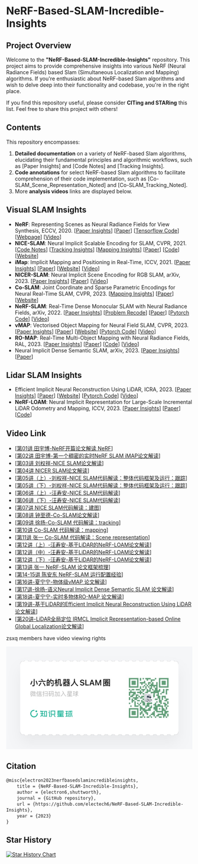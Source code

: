 # NeRF-Based-SLAM-Incredible-Insights
## Project Overview
Welcome to the **"NeRF-Based-SLAM-Incredible-Insights"** repository. This project aims to provide comprehensive insights into various NeRF (Neural Radiance Fields) based Slam (Simultaneous Localization and Mapping) algorithms. If you're enthusiastic about NeRF-based Slam algorithms and wish to delve deep into their functionality and codebase, you're in the right place.

If you find this repository useful, please consider **CITing and STARing** this list. Feel free to share this project with others!





## Contents

This repository encompasses:

1. **Detailed documentation** on a variety of NeRF-based Slam algorithms, elucidating their fundamental principles and algorithmic workflows, such as [Paper Insights] and [Code Notes] and [Tracking Insights].
2. **Code annotations** for select NeRF-based Slam algorithms to facilitate comprehension of their code implementation, such as [Co-SLAM_Scene_Representation_Noted] and [Co-SLAM_Tracking_Noted].
3. More **analysis videos** links are displayed below.


## Visual SLAM Insights
* **NeRF**: Representing Scenes as Neural Radiance Fields for View Synthesis, ECCV, 2020. [[Paper Insights](./1.Nerf开篇论文解读%20.pdf)]  [[Paper](https://arxiv.org/pdf/2003.08934.pdf)] [[Tensorflow Code](https://github.com/bmild/nerf)] [[Webpage](http://tancik.com/nerf)] [[Video](https://www.youtube.com/watch?v=JuH79E8rdKc)] 
* **NICE-SLAM**: Neural Implicit Scalable Encoding for SLAM, CVPR, 2021. [[Code Notes](5.NICE-SLAM源码阅读笔记.pdf)] [[Tracking Insights](./6.NICE-SLAM跟踪代码解析和扩展内容.pdf)] [[Mapping Insights](./7.NICE-SLAM_Mapping.pdf)]  [[Paper](https://arxiv.org/abs/2112.12130)] [[Code](https://github.com/cvg/nice-slam)] [[Website](https://pengsongyou.github.io/nice-slam?utm_source=catalyzex.com)]
* **iMap**: Implicit Mapping and Positioning in Real-Time, ICCV, 2021. [[Paper Insights](./2.iMap解读.pdf)] [[Paper](https://arxiv.org/abs/2103.12352)] [[Website](https://edgarsucar.github.io/iMAP/)] [[Video](https://www.youtube.com/watch?v=c-zkKGArl5Y)]
*  **NICER-SLAM**: Neural Implicit Scene Encoding for RGB SLAM, arXiv, 2023. [[Paper Insights](./4.NICER-SLAM论文解读.pdf)]   [[Paper](https://arxiv.org/pdf/2302.03594.pdf)] [[Video](https://www.youtube.com/watch?v=tUXzqEZWg2w)]
*  **Co-SLAM**: Joint Coordinate and Sparse Parametric Encodings for Neural Real-Time SLAM, CVPR, 2023. [[Mapping Insights](./10.Co-SLAM_Mapping.pdf)]  [[Paper](https://arxiv.org/pdf/2304.14377.pdf)] [[Website](https://hengyiwang.github.io/projects/CoSLAM)]
* **NeRF-SLAM**: Real-Time Dense Monocular SLAM with Neural Radiance Fields, arXiv, 2022. [[Paper Insights](./13.NeRF-SLAM论文框架梳理_Real-Time%20Dense%20Monocular%20SLAM%20with%20Neural%20Radiance%20Fields.pdf)]  [[Problem Recode](./14-15.Nerf-Slam实践问题记录.docx)]     [[Paper](https://arxiv.org/pdf/2210.13641.pdf)] [[Pytorch Code](https://github.com/ToniRV/NeRF-SLAM)] [[Video](https://www.youtube.com/watch?v=-6ufRJugcEU)]
*  **vMAP**: Vectorised Object Mapping for Neural Field SLAM, CVPR,  2023. [[Paper Insights](./16.vMAP%20Vectorised%20Object%20Mapping%20for%20Neural%20Field%20SLAM.html)]  [[Paper](https://arxiv.org/pdf/2302.01838.pdf)] [[Website](https://kxhit.github.io/vMAP)] [[Pytorch Code](https://github.com/kxhit/vMAP)] [[Video](https://kxhit.github.io/media/vMAP/vmap_raw.mp4)]
*  **RO-MAP**: Real-Time Multi-Object Mapping with Neural Radiance Fields, RAL, 2023. [[Paper Insights](./18.RO-MAP%20Real-Time%20Multi-Object%20Mapping%20with%20Neural.html)]   [[Paper](https://ieeexplore.ieee.org/document/10209177)] [[Code](https://github.com/XiaoHan-Git/RO-MAP)] [[Video](https://www.youtube.com/watch?v=sFrLXPw40wU)]
*  Neural Implicit Dense Semantic SLAM, arXiv, 2023. [[Paper Insights](./17.Neural%20Implicit%20Dense%20Semantic%20SLAM.md)]   [[Paper](https://arxiv.org/pdf/2304.14560.pdf)]



## Lidar SLAM Insights
- Efficient Implicit Neural Reconstruction Using LiDAR, ICRA, 2023. [[Paper Insights](./19.Efficient%20Implicit%20Neural%20Reconstruction%20Using%20LiDAR论文框架梳理.pdf)]  [[Paper](https://arxiv.org/pdf/2302.14363.pdf)] [[Website](http://starydy.xyz/EINRUL/)] [[Pytorch Code](https://github.com/StarRealMan/EINRUL)] [[Video](https://www.youtube.com/watch?v=wUp2I-X-IdI)]
- **NeRF-LOAM**: Neural Implicit Representation for Large-Scale Incremental LiDAR Odometry and Mapping, ICCV, 2023. [[Paper Insights](./12.基于Lidar的NeRF-LOAM论文解读.pdf)]    [[Paper](https://arxiv.org/pdf/2303.10709.pdf)] [[Code](https://github.com/JunyuanDeng/NeRF-LOAM)]



## Video Link

* [[第01讲 田宇博-NeRF开篇论文解读 NeRF](https://t.zsxq.com/13Rdok77J)]
* [[第02讲 田宇博-第一个稠密的实时NeRF SLAM iMAP论文解读](https://t.zsxq.com/13NT9SrVd)]
* [[第03讲 刘权祥-NICE SLAM论文解读](https://t.zsxq.com/13p6PzgGA)]
* [[第04讲 NICER SLAM论文解读](https://t.zsxq.com/133LIwane)]
* [[第05讲（上）-刘权祥-NICE SLAM代码解读：整体代码框架及运行：跟踪](https://t.zsxq.com/13Mjh18d9)]
* [[第05讲（下）-刘权祥-NICE SLAM代码解读：整体代码框架及运行：跟踪](https://t.zsxq.com/13pr1Ka69)]
* [[第06讲（上）-汪寿安-NICE SLAM代码解读](https://t.zsxq.com/13EWNTdeZ)]
* [[第06讲（下）-汪寿安-NICE SLAM代码解读](https://t.zsxq.com/13cDZxv3a)]
* [[第07讲 NICE SLAM代码解读：建图](https://t.zsxq.com/13ZeZgo36)]
* [[第08讲 钟至德-Co-SLAM论文解读](https://t.zsxq.com/13yYcc3yp)]
* [[第09讲 徐扬-Co-SLAM 代码解读：tracking](https://t.zsxq.com/13MHRa6rH)]
* [[第10讲 Co-SLAM 代码解读：mapping](https://t.zsxq.com/13N9RJVaj)]
* [[第11讲 张一 Co-SLAM 代码解读：Scene representation](https://t.zsxq.com/13WlZnCY1)]
* [[第12讲（上）-汪寿安-基于LiDAR的NeRF-LOAM论文解读](https://t.zsxq.com/13BnX2HN4)]
* [[第12讲（中）-汪寿安-基于LiDAR的NeRF-LOAM论文解读](https://t.zsxq.com/13Lrj9ECe)]
* [[第12讲（下）-汪寿安-基于LiDAR的NeRF-LOAM论文解读](https://t.zsxq.com/13nImsTqq)]
* [[第13讲 张一 NeRF-SLAM 论文框架梳理](https://t.zsxq.com/13iv6vYgR)]
* [[第14-15讲 陈安东 NeRF-SLAM 运行配置经验](https://t.zsxq.com/13rkfR21n)]
* [[第16讲-夏宁宁-物体级vMAP 论文解读](https://t.zsxq.com/13Sl2SAPy)]
* [[第17讲-徐扬-语义Neural Implicit Dense Semantic SLAM 论文解读](https://t.zsxq.com/13MtOSTLz)]
* [[第18讲-夏宁宁-实时多物体RO-MAP 论文解读](https://t.zsxq.com/13fVUbp2w)]
* [[第19讲-基于LiDAR的Efficient Implicit Neural Reconstruction Using LiDAR 论文解读](https://t.zsxq.com/13Ofplkrr)]
* [[第20讲-LiDAR全局定位 IRMCL Implicit Representation-based Online Global Localization论文解读](https://t.zsxq.com/13kYwivPD)]

zsxq members have video viewing rights


![zsxq](images/Life_Planet.JPG)





## Citation
```
@misc{electron2023nerfbasedslamincredibleinsights,
    title = {NeRF-Based-SLAM-Incredible-Insights},
    author = {electron6,shuttworth},
    journal = {GitHub repository},
    url = {https://github.com/electech6/NeRF-Based-SLAM-Incredible-Insights},
    year = {2023}
}
```


## Star History

[![Star History Chart](https://api.star-history.com/svg?repos=electech6/NeRF-Based-SLAM-Incredible-Insights&type=Date)](https://star-history.com/#electech6/NeRF-Based-SLAM-Incredible-Insights&Date)
